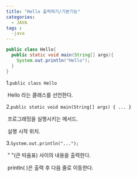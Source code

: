 ```yaml
---
title: "Hello 출력하기/기본기능"
categories:
  - JAVA
tags : 
  -java
---
```


```java
public class Hello{
  public static void main(String[] args){
    System.out.println("Hello");
  }
}
```

1.`public class Hello`

​	Hello 라는 클래스를 선언한다.



2.`public static void main(String[] args) { ... }`

​	프로그래밍을 실행시키는 메서드.

​	실행 시작 위치.



3.`System.out.println("...");`

​	" "(큰 따옴표) 사이의 내용을 출력한다.

​	println( )은 출력 후 다음 줄로 이동한다.